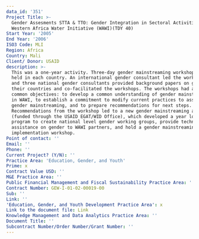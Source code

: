 ```yaml
---
data_id: '351'
Project Title: >-
  Gender Assesments STTA & TTO: Gender Integration in Sectoral Activities:
  Western Africa Water Initiative (WAWI)(TDY 40)
Start Year: '2005'
End Year: '2006'
ISO3 Code: MLI
Region: Africa
Country: Mali
Client/ Donor: USAID
description: >-
  This was a one-year activity. Three-day gender mainstreaming workshops were
  held in each country. An international gender consultant led the workshops,
  and three national gender consultants provided background papers on gender in
  their countries and co-facilitated the workshops. The workshops had a set of
  common objectives: to develop a common understanding of gender mainstreaming
  in WAWI, to establish a commitment to modify current practices to assure
  gender mainstreaming, and to prepare recommendations for next steps.
  Recommendations from the workshop led to a new gender mainstreaming activity
  (funded through the USAID EGAT/WID Office), which developed a year long
  program to create national level gender working groups, provide technical
  assistance on gender to WAWI partners, and hold a gender mainstreaming
  implementation workshop.
Point of contact: ''
Email: ''
Phone: ''
Current Project? (Y/N): ''
Practice Area: 'Education, Gender, and Youth'
Prime: x
Contract Value USD: ''
M&E Practice Area: ''
Public Financial Management and Fiscal Sustainability Practice Area: ''
Contract Number: GEW-I-01-02-00019-00
Sub: ''
Link: ''
'Education, Gender, and Youth Development Practice Area': x
Link to the document file: Link
Knowledge Management and Data Analytics Practice Area: ''
Document Title: ''
Subcontract Number/Order Number/Grant Number: ''
---
```

